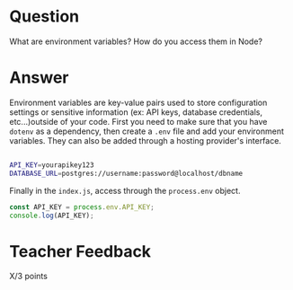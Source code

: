 # Question

What are environment variables? How do you access them in Node?

# Answer
Environment variables are key-value pairs used to store configuration settings or sensitive information (ex: API keys, database credentials, etc...)outside of your code.
First you need to make sure that you have `dotenv` as a dependency, then create a `.env` file and add your environment variables. They can also be added through a hosting provider's interface.

```bash

API_KEY=yourapikey123
DATABASE_URL=postgres://username:password@localhost/dbname

```

Finally in the `index.js`, access through the `process.env` object.

```js
const API_KEY = process.env.API_KEY;
console.log(API_KEY);

```

# Teacher Feedback

X/3 points
